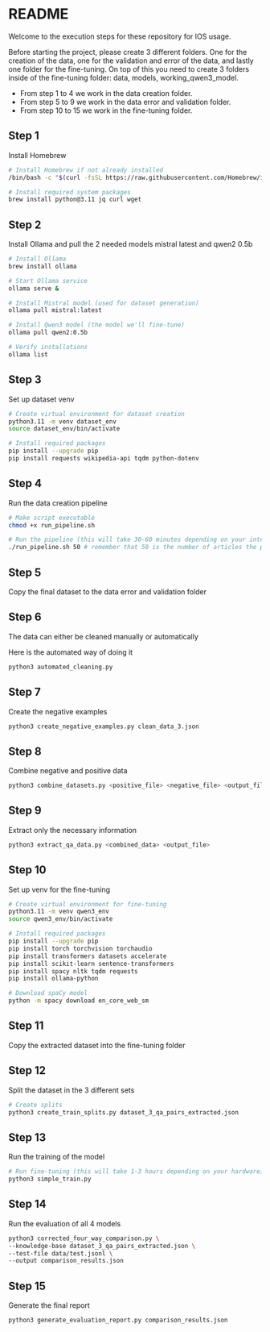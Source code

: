 # README

Welcome to the execution steps for these repository for IOS usage.

Before starting the project, please create 3 different folders. One for the creation of the data, one for the validation and error of the data, and lastly one folder for the fine-tuning. On top of this you need to create 3 folders inside of the fine-tuning folder: data, models, working_qwen3_model.

- From step 1 to 4 we work in the data creation folder.
- From step 5 to 9 we work in the data error and validation folder.
- From step 10 to 15 we work in the fine-tuning folder.

## Step 1

Install Homebrew

```bash
# Install Homebrew if not already installed
/bin/bash -c "$(curl -fsSL https://raw.githubusercontent.com/Homebrew/install/HEAD/install.sh)"

# Install required system packages
brew install python@3.11 jq curl wget
```

## Step 2

Install Ollama and pull the 2 needed models mistral latest and qwen2 0.5b

```bash
# Install Ollama
brew install ollama

# Start Ollama service
ollama serve &

# Install Mistral model (used for dataset generation)
ollama pull mistral:latest

# Install Qwen3 model (the model we'll fine-tune)
ollama pull qwen2:0.5b

# Verify installations
ollama list
```

## Step 3

Set up dataset venv

```bash
# Create virtual environment for dataset creation
python3.11 -m venv dataset_env
source dataset_env/bin/activate

# Install required packages
pip install --upgrade pip
pip install requests wikipedia-api tqdm python-dotenv
```

## Step 4

Run the data creation pipeline

```bash
# Make script executable
chmod +x run_pipeline.sh

# Run the pipeline (this will take 30-60 minutes depending on your internet connection)
./run_pipeline.sh 50 # remember that 50 is the number of articles the program goes through (it can be changed to any number)
```

## Step 5

Copy the final dataset to the data error and validation folder

## Step 6

The data can either be cleaned manually or automatically

Here is the automated way of doing it

```bash
python3 automated_cleaning.py
```

## Step 7

Create the negative examples

```bash
python3 create_negative_examples.py clean_data_3.json
```

## Step 8

Combine negative and positive data

```bash
python3 combine_datasets.py <positive_file> <negative_file> <output_file>
```

## Step 9

Extract only the necessary information

```bash
python3 extract_qa_data.py <combined_data> <output_file>
```

## Step 10

Set up venv for the fine-tuning

```bash
# Create virtual environment for fine-tuning
python3.11 -m venv qwen3_env
source qwen3_env/bin/activate

# Install required packages
pip install --upgrade pip
pip install torch torchvision torchaudio
pip install transformers datasets accelerate
pip install scikit-learn sentence-transformers
pip install spacy nltk tqdm requests
pip install ollama-python

# Download spaCy model
python -m spacy download en_core_web_sm
```

## Step 11

Copy the extracted dataset into the fine-tuning folder

## Step 12

Split the dataset in the 3 different sets

```bash
# Create splits
python3 create_train_splits.py dataset_3_qa_pairs_extracted.json
```

## Step 13

Run the training of the model

```bash
# Run fine-tuning (this will take 1-3 hours depending on your hardware)
python3 simple_train.py
```

## Step 14

Run the evaluation of all 4 models

```bash
python3 corrected_four_way_comparison.py \
--knowledge-base dataset_3_qa_pairs_extracted.json \
--test-file data/test.jsonl \
--output comparison_results.json
```

## Step 15

Generate the final report

```bash
python3 generate_evaluation_report.py comparison_results.json
```


